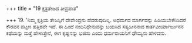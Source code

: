 +++
title = "19 ಕ್ಷತ್ರತೇಜದ ತೀವ್ರಪಾತ"

+++
19. 'ನಿಮ್ಮ ಕ್ಷತ್ರಿಯ ತೇಜಸ್ಸಿಗೆ ದೇವೇಂದ್ರನು ಹೆದರುವುದಿಲ್ಲ. ಅಧರ್ಮದ ಮಾರ್ಗವನ್ನು ಹಿಡಿಯಬೇಕೆನಿಸಿದರೆ ಕೌರವನ ಪಟ್ಟಣ ಹತ್ತಿರವೇ ಇದೆ. ಈ ಹಿಂದೆ ನಂದಿನಿಧೇನುವನ್ನು ಬಯಸಿದ ಸತ್ಯಹೀನನಾದ ಕಾರ್ತವೀರ್ಯಾರ್ಜುನನ ಕಥೆಯನ್ನು ಮತ್ತೆ ಹೇಳುತ್ತೇನೆ, ಈಗ ಕೃಷ್ಣನನ್ನು ಭಜಿಸು ಎಂದು ಧರ್ಮರಾಯನಿಗೆ ಧೌಮ್ಯನು ಹೇಳಿದನು.